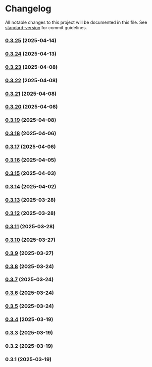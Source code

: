 # Changelog

All notable changes to this project will be documented in this file. See [standard-version](https://github.com/conventional-changelog/standard-version) for commit guidelines.

### [0.3.25](https://github.com/gkwa/socialsparrow/compare/v0.3.24...v0.3.25) (2025-04-14)

### [0.3.24](https://github.com/gkwa/socialsparrow/compare/v0.3.23...v0.3.24) (2025-04-13)

### [0.3.23](https://github.com/gkwa/socialsparrow/compare/v0.3.22...v0.3.23) (2025-04-08)

### [0.3.22](https://github.com/gkwa/socialsparrow/compare/v0.3.18...v0.3.22) (2025-04-08)

### [0.3.21](https://github.com/gkwa/socialsparrow/compare/v0.3.18...v0.3.21) (2025-04-08)

### [0.3.20](https://github.com/gkwa/socialsparrow/compare/v0.3.18...v0.3.20) (2025-04-08)

### [0.3.19](https://github.com/gkwa/socialsparrow/compare/v0.3.18...v0.3.19) (2025-04-08)

### [0.3.18](https://github.com/gkwa/socialsparrow/compare/v0.3.17...v0.3.18) (2025-04-06)

### [0.3.17](https://github.com/gkwa/socialsparrow/compare/v0.3.16...v0.3.17) (2025-04-06)

### [0.3.16](https://github.com/gkwa/socialsparrow/compare/v0.3.15...v0.3.16) (2025-04-05)

### [0.3.15](https://github.com/gkwa/socialsparrow/compare/v0.3.14...v0.3.15) (2025-04-03)

### [0.3.14](https://github.com/gkwa/socialsparrow/compare/v0.3.13...v0.3.14) (2025-04-02)

### [0.3.13](https://github.com/gkwa/socialsparrow/compare/v0.3.12...v0.3.13) (2025-03-28)

### [0.3.12](https://github.com/gkwa/socialsparrow/compare/v0.3.11...v0.3.12) (2025-03-28)

### [0.3.11](///compare/v0.3.10...v0.3.11) (2025-03-28)

### [0.3.10](///compare/v0.3.9...v0.3.10) (2025-03-27)

### [0.3.9](///compare/v0.3.8...v0.3.9) (2025-03-27)

### [0.3.8](///compare/v0.3.7...v0.3.8) (2025-03-24)

### [0.3.7](///compare/v0.3.6...v0.3.7) (2025-03-24)

### [0.3.6](///compare/v0.3.5...v0.3.6) (2025-03-24)

### [0.3.5](///compare/v0.3.4...v0.3.5) (2025-03-24)

### [0.3.4](///compare/v0.3.3...v0.3.4) (2025-03-19)

### [0.3.3](///compare/v0.3.2...v0.3.3) (2025-03-19)

### 0.3.2 (2025-03-19)

### 0.3.1 (2025-03-19)
